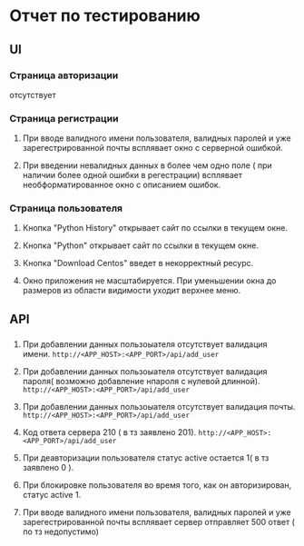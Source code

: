 # Отчет по тестированию 
## UI
### Страница авторизации
отсутствует 
### Страница регистрации
1. При вводе валидного имени пользователя, валидных паролей и уже зарегестрированной почты всплявает окно с серверной ошибкой.

2. При введении невалидных данных в более чем одно поле ( при наличии более одной ошибки в регестрации) всплявает необформатированное окно с описанием ошибок.  

### Страница пользователя
1. Кнопка "Python History" открывает сайт по ссылки в текущем окне.

2. Кнопка "Python" открывает сайт по ссылки в текущем окне.

3. Кнопка "Download Centos" введет в некорректный ресурс.

4. Окно приложения не масштабируется. При уменьшении окна до размеров из области видимости уходит верхнее меню.

## API
### 
1. При добавлении данных пользоыателя отсутствует валидация имени.
`http://<APP_HOST>:<APP_PORT>/api/add_user` 

2. При добавлении данных пользоыателя отсутствует валидация пароля( возможно добавление нпароля с нулевой длинной).
`http://<APP_HOST>:<APP_PORT>/api/add_user` 

3. При добавлении данных пользоыателя отсутствует валидация почты.
`http://<APP_HOST>:<APP_PORT>/api/add_user` 

4. Код ответа сервера 210 ( в тз заявлено 201).
`http://<APP_HOST>:<APP_PORT>/api/add_user` 


5. При деавторизации пользователя статус active остается 1( в тз заявлено 0 ).

6. При блокировке пользователя во время того, как он авторизирован, статус active 1.

7. При вводе валидного имени пользователя, валидных паролей и уже зарегестрированной почты всплявает сервер отправляет 500 ответ ( по тз недопустимо)
